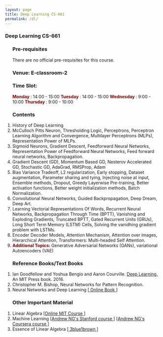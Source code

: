 ```yaml
---
layout: page
title: Deep Learning CS-661
permalink: /dl/
---
```

<h3>Deep Learning CS-661</h3>
<ol>
 <h3> Pre-requisites </h3> 
There are no official pre-requisites for this course.
  <h3> Venue: E-classroom-2 </h3> 
<h3>    Time Slot: &#10;&#13; </h3>
    <b> <span  style="color: Maroon;"> Monday</span> </b>: 14:00 - 15:00 &#10;&#13;
    <b> <span  style="color: Maroon;"> Tuesday</span> </b>: 14:00 - 15:00 &#10;&#13;
    <b> <span  style="color: Maroon;"> Wednesday</span> </b>: 9:00 - 10:00 &#10;&#13;
    <b> <span  style="color: Maroon;"> Thursday</span> </b>: 9:00 - 10:00 &#10;&#13;
</ol>
<ol>
 <h3> Contents </h3>
  <li>
    History of Deep Learning
  </li>
  <li>
McCulloch Pitts Neuron, Thresholding Logic, Perceptrons, Perceptron Learning Algorithm and Convergence, Multilayer Perceptrons (MLPs), Representation Power of MLPs.
  </li>
  <li>
    Sigmoid Neurons, Gradient Descent, Feedforward Neural Networks, Representation Power of Feedforward Neural Networks, Feed forward neural networks, Backpropagation.
  </li>
  <li>
    Gradient Descent (GD), Momentum Based GD, Nesterov Accelerated GD, Stochastic GD, AdaGrad, RMSProp, Adam
  </li>
  <li>
    Bias Variance Tradeoff, L2 regularization, Early stopping, Dataset augmentation, Parameter sharing and tying, Injecting noise at input, Ensemble methods, Dropout, Greedy Layerwise Pre-training, Better activation functions, Better weight initialization methods, Batch Normalization.  
</li>
  <li>
    Convolutional Neural Networks, Guided Backpropagation, Deep Dream, Deep Art.
  </li>
  <li>
    Learning Vectorial Representations Of Words, Recurrent Neural Networks, Backpropagation Through Time (BPTT), Vanishing and Exploding Gradients, Truncated BPTT, Gated Recurrent Units (GRUs), Long Short Term Memory (LSTM) Cells, Solving the vanidhing gradient problem with LSTMs.
  </li>
  <li>
    Encoder Decoder Models, Attention Mechanism, Attention over images, Hierarchical Attention, Transformers: Multi-headed Self Attention.
  </li>
 <li>
   <b> <span  style="color: Maroon;"> Additional Topics:</span> </b> Generative Adversarial Networks (GANs), variational Autoencoders (VAE)
 </li>
</ol>
<ol>
 <h3> Reference Books/Text Books</h3>
<li>
Ian Goodfellow and Yoshua Bengio and Aaron Courville. <a href="https://www.deeplearningbook.org/">Deep Learning.</a> An MIT Press book. 2016.
</li>
<li>
 Christopher M. Bishop, Neural Networks for Pattern Recognition.
</li>
 <li>
  Neural Networks and Deep Learning [<a href="http://neuralnetworksanddeeplearning.com/"> Online Book </a>] 
 </li>
 </ol>
<ol>
 <h3>Other Important Material </h3>
 <li>
  Linear Algebra [<a href="https://ocw.mit.edu/courses/18-06-linear-algebra-spring-2010/">Online MIT Course </a>]
 </li>
 <li>
  Machine Learning [<a href="https://www.youtube.com/watch?v=UzxYlbK2c7E/">Andrew NG's Stanford course </a>] [<a href="https://youtu.be/vStJoetOxJg?si=B-5VEePxvVoHvLTj">Andrew NG's Coursera course </a>]
 </li>
 <li>
  Essence of Linear Algebra [<a href="https://www.youtube.com/watch?v=fNk_zzaMoSs&list=PLZHQObOWTQDPD3MizzM2xVFitgF8hE_ab"> 3blue1brown </a>]
 </li>
</ol>
